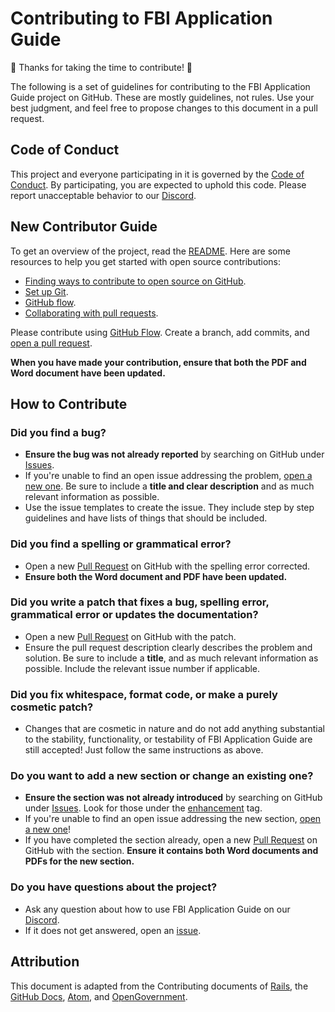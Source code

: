 # Contributing to FBI Application Guide

🎉 Thanks for taking the time to contribute! 🎉

The following is a set of guidelines for contributing to the FBI Application Guide project on GitHub. These are mostly guidelines, not rules. Use your best judgment, and feel free to propose changes to this document in a pull request.

## Code of Conduct

This project and everyone participating in it is governed by the [Code of Conduct](https://github.com/willtheorangeguy/FBI-Application-Guide/blob/main/CODE_OF_CONDUCT.md). By participating, you are expected to uphold this code. Please report unacceptable behavior to our [Discord](https://discord.gg/RFX57uBtZR).

## New Contributor Guide

To get an overview of the project, read the [README](README.md). Here are some resources to help you get started with open source contributions:

- [Finding ways to contribute to open source on GitHub](https://docs.github.com/en/get-started/exploring-projects-on-github/finding-ways-to-contribute-to-open-source-on-github).
- [Set up Git](https://docs.github.com/en/get-started/quickstart/set-up-git).
- [GitHub flow](https://docs.github.com/en/get-started/quickstart/github-flow).
- [Collaborating with pull requests](https://docs.github.com/en/github/collaborating-with-pull-requests).

Please contribute using [GitHub Flow](https://guides.github.com/introduction/flow). Create a branch, add commits, and [open a pull request](https://github.com/willtheorangeguy/FBI-Application-Guide/compare).

**When you have made your contribution, ensure that both the PDF and Word document have been updated.**

## How to Contribute

### Did you find a bug?

- **Ensure the bug was not already reported** by searching on GitHub under [Issues](https://github.com/willtheorangeguy/FBI-Application-Guide/issues).
- If you're unable to find an open issue addressing the problem, [open a new one](https://github.com/willtheorangeguy/FBI-Application-Guide/issues/new). Be sure to include a **title and clear description** and as much relevant information as possible.
- Use the issue templates to create the issue. They include step by step guidelines and have lists of things that should be included.

### Did you find a spelling or grammatical error?

- Open a new [Pull Request](https://github.com/willtheorangeguy/FBI-Application-Guide/pulls) on GitHub with the spelling error corrected.
- **Ensure both the Word document and PDF have been updated.**

### Did you write a patch that fixes a bug, spelling error, grammatical error or updates the documentation?

- Open a new [Pull Request](https://github.com/willtheorangeguy/FBI-Application-Guide/pulls) on GitHub with the patch.
- Ensure the pull request description clearly describes the problem and solution. Be sure to include a **title**, and as much relevant information as possible. Include the relevant issue number if applicable.

### Did you fix whitespace, format code, or make a purely cosmetic patch?

- Changes that are cosmetic in nature and do not add anything substantial to the stability, functionality, or testability of FBI Application Guide are still accepted! Just follow the same instructions as above.

### Do you want to add a new section or change an existing one?

- **Ensure the section was not already introduced** by searching on GitHub under [Issues](https://github.com/willtheorangeguy/FBI-Application-Guide/issues). Look for those under the [enhancement](https://github.com/willtheorangeguy/FBI-Application-Guide/issues?q=is%3Aissue+is%3Aopen+label%3Aenhancement) tag.
- If you're unable to find an open issue addressing the new section, [open a new one](https://github.com/willtheorangeguy/FBI-Application-Guide/issues/new)!
- If you have completed the section already, open a new [Pull Request](https://github.com/willtheorangeguy/FBI-Application-Guide/pulls) on GitHub with the section. **Ensure it contains both Word documents and PDFs for the new section.**

### Do you have questions about the project?

- Ask any question about how to use FBI Application Guide on our [Discord](https://discord.gg/RFX57uBtZR).
- If it does not get answered, open an [issue](https://github.com/willtheorangeguy/FBI-Application-Guide/issues/new).

## Attribution

This document is adapted from the Contributing documents of [Rails](https://github.com/rails/rails/blob/main/CONTRIBUTING.md), the [GitHub Docs](https://github.com/github/docs/blob/main/CONTRIBUTING.md), [Atom](https://github.com/atom/atom/blob/master/CONTRIBUTING.md), and [OpenGovernment](https://github.com/opengovernment/opengovernment/blob/master/CONTRIBUTING.md?plain=1).  
